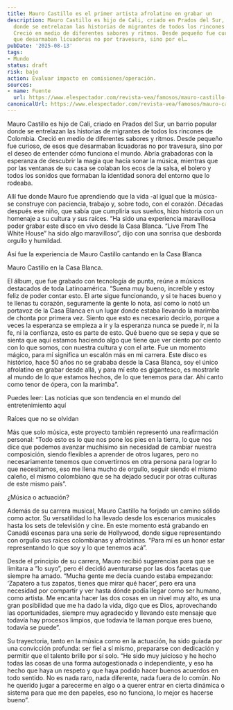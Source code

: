 ```yaml
---
title: Mauro Castillo es el primer artista afrolatino en grabar un
description: Mauro Castillo es hijo de Cali, criado en Prados del Sur, un barrio popular
  donde se entrelazan las historias de migrantes de todos los rincones de Colombia.
  Creció en medio de diferentes sabores y ritmos. Desde pequeño fue curioso, de esos
  que desarmaban licuadoras no por travesura, sino por el…
pubDate: '2025-08-13'
tags:
- Mundo
status: draft
risk: bajo
action: Evaluar impacto en comisiones/operación.
sources:
- name: Fuente
  url: https://www.elespectador.com/revista-vea/famosos/mauro-castillo-es-el-primer-artista-afrolatino-en-grabar-un-disco-en-la-casa-blanca/
canonicalUrl: https://www.elespectador.com/revista-vea/famosos/mauro-castillo-es-el-primer-artista-afrolatino-en-grabar-un-disco-en-la-casa-blanca/
---
```

Mauro Castillo es hijo de Cali, criado en Prados del Sur, un barrio popular donde se entrelazan las historias de migrantes de todos los rincones de Colombia. Creció en medio de diferentes sabores y ritmos. Desde pequeño fue curioso, de esos que desarmaban licuadoras no por travesura, sino por el deseo de entender cómo funciona el mundo. Abría grabadoras con la esperanza de descubrir la magia que hacía sonar la música, mientras que por las ventanas de su casa se colaban los ecos de la salsa, el bolero y todos los sonidos que formaban la identidad sonora del entorno que lo rodeaba.

Allí fue donde Mauro fue aprendiendo que la vida -al igual que la música- se construye con paciencia, trabajo y, sobre todo, con el corazón. Décadas después ese niño, que sabía que cumpliría sus sueños, hizo historia con un homenaje a su cultura y sus raíces. “Ha sido una experiencia maravillosa poder grabar este disco en vivo desde la Casa Blanca. “Live From The White House” ha sido algo maravilloso”, dijo con una sonrisa que desborda orgullo y humildad.

Así fue la experiencia de Mauro Castillo cantando en la Casa Blanca

Mauro Castillo en la Casa Blanca.

El álbum, que fue grabado con tecnología de punta, reúne a músicos destacados de toda Latinoamérica. “Suena muy bueno, increíble y estoy feliz de poder contar esto. El arte sigue funcionando, y si te haces bueno y te llenas tu corazón, seguramente la gente lo nota, así como lo notó un portavoz de la Casa Blanca en un lugar donde estaba llevando la marimba de chonta por primera vez. Siento que esto es necesario decirlo, porque a veces la esperanza se empieza a ir y la esperanza nunca se puede ir, ni la fe, ni la confianza, esto es parte de esto. Qué bueno que se sepa y que se sienta que aquí estamos haciendo algo que tiene que ver ciento por ciento con lo que somos, con nuestra cultura y con el arte. Fue un momento mágico, para mí significa un escalón más en mi carrera. Este disco es histórico, hace 50 años no se grababa desde la Casa Blanca, soy el único afrolatino en grabar desde allá, y para mí esto es gigantesco, es mostrarle al mundo de lo que estamos hechos, de lo que tenemos para dar. Ahí canto como tenor de ópera, con la marimba”.

Puedes leer: Las noticias que son tendencia en el mundo del entretenimiento aquí

Raíces que no se olvidan

Más que solo música, este proyecto también representó una reafirmación personal: “Todo esto es lo que nos pone los pies en la tierra, lo que nos dice que podemos avanzar muchísimo sin necesidad de cambiar nuestra composición, siendo flexibles a aprender de otros lugares, pero no necesariamente tenemos que convertirnos en otra persona para lograr lo que necesitamos, eso me llena mucho de orgullo, seguir siendo el mismo caleño, el mismo colombiano que se ha dejado seducir por otras culturas de este mismo país”.

¿Música o actuación?

Además de su carrera musical, Mauro Castillo ha forjado un camino sólido como actor. Su versatilidad lo ha llevado desde los escenarios musicales hasta los sets de televisión y cine. En este momento está grabando en Canadá escenas para una serie de Hollywood, donde sigue representando con orgullo sus raíces colombianas y afrolatinas. “Para mí es un honor estar representando lo que soy y lo que tenemos acá”.

Desde el principio de su carrera, Mauro recibió sugerencias para que se limitara a “lo suyo”, pero él decidió aventurarse por las dos facetas que siempre ha amado. “Mucha gente me decía cuando estaba empezando: ‘Zapatero a tus zapatos, tienes que mirar qué hacer’, pero era una necesidad por compartir y ver hasta dónde podía llegar como ser humano, como artista. Me encanta hacer las dos cosas en un nivel muy alto, es una gran posibilidad que me ha dado la vida, digo que es Dios, aprovechando las oportunidades, siempre muy agradecido y llevando este mensaje que todavía hay procesos limpios, que todavía te llaman porque eres bueno, todavía se puede”.

Su trayectoria, tanto en la música como en la actuación, ha sido guiada por una convicción profunda: ser fiel a sí mismo, prepararse con dedicación y permitir que el talento brille por sí solo. “He sido muy juicioso y he hecho todas las cosas de una forma autogestionada o independiente, y eso ha hecho que haya un respeto y que haya podido hacer buenos acuerdos en todo sentido. No es nada raro, nada diferente, nada fuera de lo común. No he querido jugar a parecerme en algo o a querer entrar en cierta dinámica o sistema para que me den papeles, eso no funciona, lo mejor es hacerse bueno”.